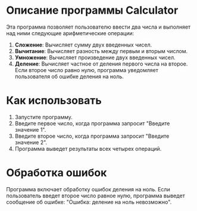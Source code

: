 # Описание программы Calculator

Эта программа позволяет пользователю ввести два числа и выполняет над ними следующие арифметические операции:

1. **Сложение**: Вычисляет сумму двух введенных чисел.
2. **Вычитание**: Вычисляет разность между первым и вторым числом.
3. **Умножение**: Вычисляет произведение двух введенных чисел.
4. **Деление**: Вычисляет частное от деления первого числа на второе. Если второе число равно нулю, программа уведомляет пользователя об ошибке деления на ноль.

# Как использовать

1. Запустите программу.
2. Введите первое число, когда программа запросит "Введите значение 1".
3. Введите второе число, когда программа запросит "Введите значение 2".
4. Программа выведет результаты всех четырех операций.

# Обработка ошибок

Программа включает обработку ошибок деления на ноль. Если пользователь введет второе число равное нулю, программа выведет сообщение об ошибке: "Ошибка: деление на ноль невозможно".
